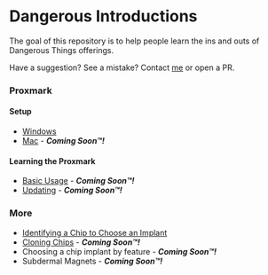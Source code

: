 # Dangerous Introductions
The goal of this repository is to help people learn the ins and outs of Dangerous Things offerings.

Have a suggestion? See a mistake? Contact [me](mailto:operations@dangerousthings.com) or open a PR.

### Proxmark
#### Setup
- [Windows](setup/WINDOWS.md)
- [Mac](setup/MAC.md) - ***Coming Soon™!***
  
#### Learning the Proxmark
- [Basic Usage](basics/PROXMARK_BASICS.md) - ***Coming Soon™!***
- [Updating](basics/UPDATE_PROXMARK.md) - ***Coming Soon™!***

### More
- [Identifying a Chip to Choose an Implant](basics/ID_CHIPS.md)
- [Cloning Chips](basics/PROXMARK_CLONING.md) - ***Coming Soon™!***
- Choosing a chip implant by feature - ***Coming Soon™!***
- Subdermal Magnets - ***Coming Soon™!***
